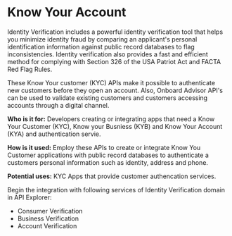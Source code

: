 # Know Your Account

Identity Verification includes a powerful identity verification tool that helps you minimize identity fraud by comparing an applicant's personal identification information against public record databases to flag inconsistencies. Identity verification also provides a fast and efficient method for complying with Section 326 of the USA Patriot Act and FACTA Red Flag Rules. 

These Know Your  customer (KYC) APIs make it possible to authenticate new customers before they open an account. Also, Onboard Advisor API's can be used to validate existing customers and customers accessing accounts through a digital channel.  

**Who is it for:** Developers creating or integrating apps that need a Know Your Customer (KYC), Know your Busniess (KYB) and Know Your Account (KYA) and authentication servie.  

**How is it used:** Employ these APIs to create or integrate Know You Customer applications with public record databases to authenticate a customers personal information such as identity, address and phone.  

**Potential uses:** KYC Apps that provide customer authencation services. 

Begin the integration with following services of Identity Verification domain in API Explorer:
* Consumer Verification
* Business Verification 
* Account Verification

